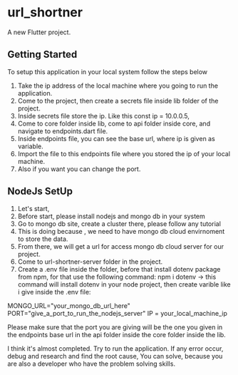 # url_shortner

A new Flutter project.

## Getting Started

To setup this application in your local system follow the steps below

1. Take the ip address of the local machine where you going to run the application.
2. Come to the project, then create a secrets file inside lib folder of the project.
3. Inside secrets file store the ip. Like this const ip = 10.0.0.5,
4. Come to core folder inside lib, come to api folder inside core, and navigate to endpoints.dart file.
5. Inside endpoints file, you can see the base url, where ip is given as variable.
6. Import the file to this endpoints file where you stored the ip of your local machine.
7. Also if you want you can change the port.

## NodeJs SetUp

1. Let's start,
2. Before start, please install nodejs and mongo db in your system
3. Go to mongo db site, create a cluster there, please follow any tutorial
4. This is doing because , we need to have mongo db cloud envirnoment to store the data.
5. From there, we will get a url for access mongo db cloud server for our project.
6. Come to url-shortner-server folder in the project.
7. Create a .env file inside the folder, before that install dotenv package from npm, for that use the following command: npm i dotenv  -> this command will install dotenv in your node project, then create varible like i give inside the .env file:

MONGO_URL="your_mongo_db_url_here"
PORT="give_a_port_to_run_the_nodejs_server"
IP = your_local_machine_ip

Please make sure that the port you are giving will be the one you given in the endpoints base url in the api folder inside the core folder inside the lib.

I think it's almost completed.
Try to run the application.
If any error occur, debug and research and find the root cause,
You can solve, because you are also a developer who have the problem solving skills.
